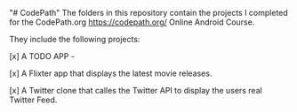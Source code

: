 "# CodePath" 
The folders in this repository contain the projects I completed for the CodePath.org https://codepath.org/ Online Android Course. 

They include the following projects:

[x] A TODO APP -

[x] A Flixter app that displays the latest movie releases.

[x] A Twitter clone that calles the Twitter API to display the users real Twitter Feed. 
